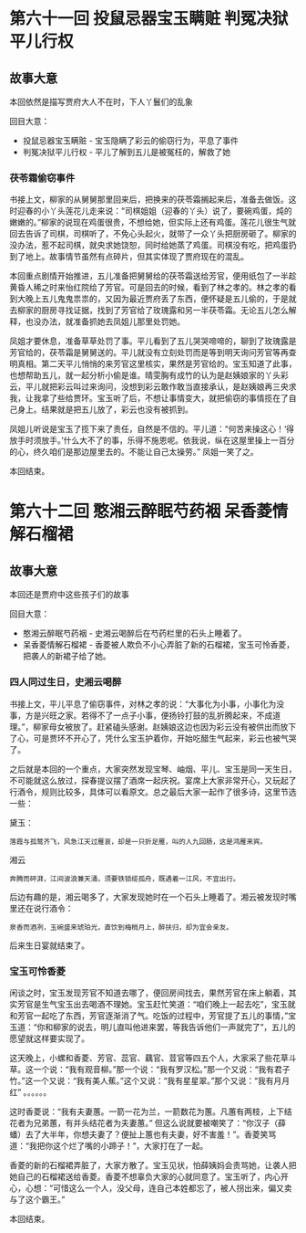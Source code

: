 # 第六十一回 投鼠忌器宝玉瞒赃 判冤决狱平儿行权

## 故事大意

本回依然是描写贾府大人不在时，下人丫鬟们的乱象

回目大意：

* 投鼠忌器宝玉瞒赃 - 宝玉隐瞒了彩云的偷窃行为，平息了事件
* 判冤决狱平儿行权 - 平儿了解到五儿是被冤枉的，解救了她

### 茯苓霜偷窃事件

书接上文，柳家的从舅舅那里回来后，把换来的茯苓霜搁起来后，准备去做饭。这时迎春的小丫头莲花儿走来说：“司棋姐姐（迎春的丫头）说了，要碗鸡蛋，炖的嫩嫩的。”柳家的说现在鸡蛋很贵，不想给她，但实际上还有鸡蛋。莲花儿很生气就回去告诉了司棋，司棋听了，不免心头起火，就带了一众丫头把厨房砸了。柳家的没办法，惹不起司棋，就央求她饶恕，同时给她蒸了鸡蛋。司棋没有吃，把鸡蛋扔到了地上。故事情节虽然有点碎片，但其实体现了贾府现在的混乱。

本回重点剧情开始推进，五儿准备把舅舅给的茯苓霜送给芳官，便用纸包了一半趁黄昏人稀之时来怡红院给了芳官。可是回去的时候，看到了林之孝的。林之孝的看到大晚上五儿鬼鬼祟祟的，又因为最近贾府丢了东西，便怀疑是五儿偷的，于是就去柳家的厨房寻找证据，找到了芳官给了玫瑰露和另一半茯苓霜。无论五儿怎么解释，也没办法，就准备抓她去凤姐儿那里处罚她。

凤姐才要休息，准备草草处罚了事。平儿看到了五儿哭哭啼啼的，聊到了玫瑰露是芳官给的，茯苓霜是舅舅送的。平儿就没有立刻处罚而是等到明天询问芳官等再查明真相。第二天平儿悄悄的来芳官这里核实，果然是芳官给的。宝玉知道了此事，也想帮助五儿，就一起分析小偷是谁。晴雯胸有成竹的认为是赵姨娘家的丫头彩云，平儿就把彩云叫过来询问，没想到彩云敢作敢当直接承认，是赵姨娘再三央求我，让我拿了些给贾环。宝玉听了后，不想让事情变大，就把偷窃的事情揽在了自己身上。结果就是把五儿放了，彩云也没有被抓到。

凤姐儿听说是宝玉了揽下来了责任，自然是不信的。平儿道：“何苦来操这心！‘得放手时须放手。’什么大不了的事，乐得不施恩呢。依我说，纵在这屋里操上一百分的心，终久咱们是那边屋里去的。不能让自己太操劳。” 凤姐一笑了之。

本回结束。

# 第六十二回 憨湘云醉眠芍药裀 呆香菱情解石榴裙

## 故事大意

本回还是贾府中这些孩子们的故事

回目大意：

* 憨湘云醉眠芍药裀 - 史湘云喝醉后在芍药栏里的石头上睡着了。
* 呆香菱情解石榴裙 - 香菱被人欺负不小心弄脏了新的石榴裙，宝玉可怜香菱，把袭人的新裙子给了她。

### 四人同过生日，史湘云喝醉

书接上文，平儿平息了偷窃事件，对林之孝的说：“大事化为小事，小事化为没事，方是兴旺之家。若得不了一点子小事，便扬铃打鼓的乱折腾起来，不成道理。”，柳家母女被放了。赶紧磕头感谢。赵姨娘这边也因为彩云没有被供出而放下了心，可是贾环不开心了，凭什么宝玉护着你，开始吃醋生气起来，彩云也被气哭了。

之后就是本回的一个重点，大家突然发现宝琴、岫烟、平儿、宝玉是同一天生日，不可能就这么放过，探春提议摆了酒席一起庆祝。宴席上大家非常开心，又玩起了行酒令，规则比较多，具体可以看原文。总之最后大家一起作了很多诗，这里节选一些：

黛玉：

```shell
落霞与孤鹜齐飞，风急江天过雁哀，却是一只折足雁，叫的人九回肠，这是鸿雁来宾。
```

湘云

```shell
奔腾而砰湃，江间波浪兼天涌，须要铁锁缆孤舟，既遇着一江风，不宜出行。
```

后边有趣的是，湘云喝多了，大家发现她时在一个石头上睡着了。湘云被发现时嘴里还在说行酒令：

```shell
泉香而酒冽，玉碗盛来琥珀光，直饮到梅梢月上，醉扶归，却为宜会亲友。
```

后来生日宴就结束了。

### 宝玉可怜香菱

闲谈之时，宝玉发现芳官不知道去哪了，便回房间找去，果然芳官在床上躺着，其实芳官是生气宝玉出去喝酒不理她。宝玉赶忙笑道：“咱们晚上一起去吃”，宝玉就和芳官一起吃了东西，芳官逐渐消了气。吃饭的过程中，芳官提了五儿的事情，”宝玉道：“你和柳家的说去，明儿直叫他进来罢，等我告诉他们一声就完了”，五儿的愿望就这样要实现了。

这天晚上，小螺和香菱、芳官、蕊官、藕官、荳官等四五个人，大家采了些花草斗草。这一个说：“我有观音柳。”那一个说：“我有罗汉松。”那一个又说：“我有君子竹。”这一个又说：“我有美人蕉。”这个又说：“我有星星翠。”那个又说：“我有月月红” 。。。。。。

这时香菱说：“我有夫妻蕙。一箭一花为兰，一箭数花为蕙。凡蕙有两枝，上下结花者为兄弟蕙，有并头结花者为夫妻蕙。” 但这么说就要被嘲笑了：“你汉子（薛蟠）去了大半年，你想夫妻了？便扯上蕙也有夫妻，好不害羞！”。香菱笑骂道：“我把你这个烂了嘴的小蹄子！”，大家打在了一起。

香菱的新的石榴裙弄脏了，大家方散了。宝玉见状，怕薛姨妈会责骂她，让袭人把她自己的石榴裙送给香菱。香菱不想辜负大家的心就同意了。宝玉听了，内心开心，心想：“可惜这么一个人，没父母，连自己本姓都忘了，被人拐出来，偏又卖与了这个霸王。”

本回结束。
